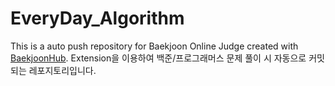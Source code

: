 # EveryDay_Algorithm
This is a auto push repository for Baekjoon Online Judge created with [BaekjoonHub](https://github.com/BaekjoonHub/BaekjoonHub).
Extension을 이용하여 백준/프로그래머스 문제 풀이 시 자동으로 커밋되는 레포지토리입니다.
